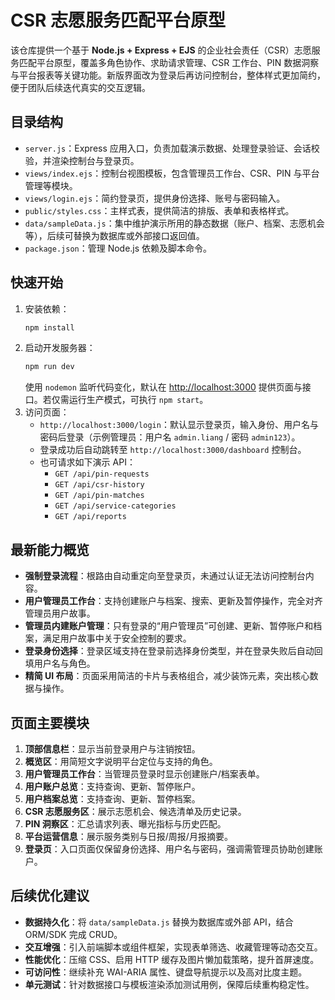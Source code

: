 # CSR 志愿服务匹配平台原型

该仓库提供一个基于 **Node.js + Express + EJS** 的企业社会责任（CSR）志愿服务匹配平台原型，覆盖多角色协作、求助请求管理、CSR 工作台、PIN 数据洞察与平台报表等关键功能。新版界面改为登录后再访问控制台，整体样式更加简约，便于团队后续迭代真实的交互逻辑。

## 目录结构
- `server.js`：Express 应用入口，负责加载演示数据、处理登录验证、会话校验，并渲染控制台与登录页。
- `views/index.ejs`：控制台视图模板，包含管理员工作台、CSR、PIN 与平台管理等模块。
- `views/login.ejs`：简约登录页，提供身份选择、账号与密码输入。
- `public/styles.css`：主样式表，提供简洁的排版、表单和表格样式。
- `data/sampleData.js`：集中维护演示所用的静态数据（账户、档案、志愿机会等），后续可替换为数据库或外部接口返回值。
- `package.json`：管理 Node.js 依赖及脚本命令。

## 快速开始
1. 安装依赖：
   ```bash
   npm install
   ```
2. 启动开发服务器：
   ```bash
   npm run dev
   ```
   使用 `nodemon` 监听代码变化，默认在 [http://localhost:3000](http://localhost:3000) 提供页面与接口。若仅需运行生产模式，可执行 `npm start`。
3. 访问页面：
   - `http://localhost:3000/login`：默认显示登录页，输入身份、用户名与密码后登录（示例管理员：用户名 `admin.liang` / 密码 `admin123`）。
   - 登录成功后自动跳转至 `http://localhost:3000/dashboard` 控制台。
   - 也可请求如下演示 API：
     - `GET /api/pin-requests`
     - `GET /api/csr-history`
     - `GET /api/pin-matches`
     - `GET /api/service-categories`
     - `GET /api/reports`

## 最新能力概览
- **强制登录流程**：根路由自动重定向至登录页，未通过认证无法访问控制台内容。
- **用户管理员工作台**：支持创建账户与档案、搜索、更新及暂停操作，完全对齐管理员用户故事。
- **管理员内建账户管理**：只有登录的“用户管理员”可创建、更新、暂停账户和档案，满足用户故事中关于安全控制的要求。
- **登录身份选择**：登录区域支持在登录前选择身份类型，并在登录失败后自动回填用户名与角色。
- **精简 UI 布局**：页面采用简洁的卡片与表格组合，减少装饰元素，突出核心数据与操作。

## 页面主要模块
1. **顶部信息栏**：显示当前登录用户与注销按钮。
2. **概览区**：用简短文字说明平台定位与支持的角色。
3. **用户管理员工作台**：当管理员登录时显示创建账户/档案表单。
4. **用户账户总览**：支持查询、更新、暂停账户。
5. **用户档案总览**：支持查询、更新、暂停档案。
6. **CSR 志愿服务区**：展示志愿机会、候选清单及历史记录。
7. **PIN 洞察区**：汇总请求列表、曝光指标与历史匹配。
8. **平台运营信息**：展示服务类别与日报/周报/月报摘要。
9. **登录页**：入口页面仅保留身份选择、用户名与密码，强调需管理员协助创建账户。

## 后续优化建议
- **数据持久化**：将 `data/sampleData.js` 替换为数据库或外部 API，结合 ORM/SDK 完成 CRUD。 
- **交互增强**：引入前端脚本或组件框架，实现表单筛选、收藏管理等动态交互。 
- **性能优化**：压缩 CSS、启用 HTTP 缓存及图片懒加载策略，提升首屏速度。 
- **可访问性**：继续补充 WAI-ARIA 属性、键盘导航提示以及高对比度主题。 
- **单元测试**：针对数据接口与模板渲染添加测试用例，保障后续重构稳定性。 

